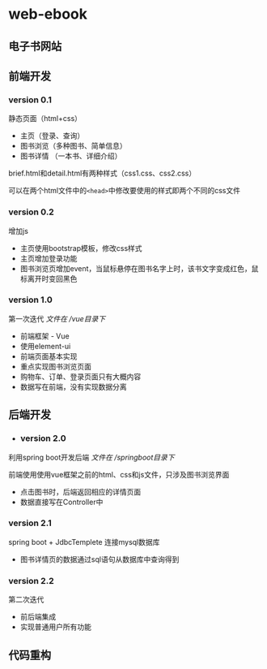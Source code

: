 # web-ebook

## 电子书网站

## 前端开发

### **version 0.1**

静态页面（html+css）

* 主页（登录、查询）
* 图书浏览（多种图书、简单信息）
* 图书详情 （一本书、详细介绍）

brief.html和detail.html有两种样式（css1.css、css2.css）

可以在两个html文件中的`<head>`中修改要使用的样式即两个不同的css文件

### **version 0.2**

增加js

* 主页使用bootstrap模板，修改css样式
* 主页增加登录功能
* 图书浏览页增加event，当鼠标悬停在图书名字上时，该书文字变成红色，鼠标离开时变回黑色

### **version 1.0**

第一次迭代 *文件在 /vue目录下*

* 前端框架 - Vue
* 使用element-ui
* 前端页面基本实现
* 重点实现图书浏览页面
* 购物车、订单、登录页面只有大概内容
* 数据写在前端，没有实现数据分离

## 后端开发

- ### **version 2.0**


利用spring boot开发后端   *文件在 /springboot目录下*

前端使用使用vue框架之前的html、css和js文件，只涉及图书浏览界面

* 点击图书时，后端返回相应的详情页面
* 数据直接写在Controller中

### **version 2.1**

spring boot + JdbcTemplete 连接mysql数据库

* 图书详情页的数据通过sql语句从数据库中查询得到

### version 2.2

第二次迭代

- 前后端集成
- 实现普通用户所有功能

## 代码重构